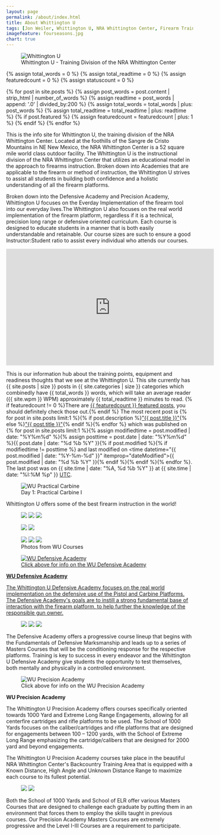```yaml
---
layout: page
permalink: /about/index.html
title: About Whittington U
tags: [Jon Weiler, Whittington U, NRA Whittington Center, Firearm Training, Precision Shooting,]
imagefeature: fourseasons.jpg
chart: true
---
```

<figure>
  <img src="{{ site.url }}/images/whittingtonu.jpg" alt="Whittington U">
  <figcaption>Whittington U - Training Division of the NRA Whittington Center</figcaption>
</figure>

{% assign total_words = 0 %}
{% assign total_readtime = 0 %}
{% assign featuredcount = 0 %}
{% assign statuscount = 0 %}

{% for post in site.posts %}
    {% assign post_words = post.content | strip_html | number_of_words %}
    {% assign readtime = post_words | append: '.0' | divided_by:200 %}
    {% assign total_words = total_words | plus: post_words %}
    {% assign total_readtime = total_readtime | plus: readtime %}
    {% if post.featured %}
    {% assign featuredcount = featuredcount | plus: 1 %}
    {% endif %}
{% endfor %}


This is the info site for Whittington U, the training division of the NRA Whittington Center.  Located at the foothills of the Sangre de Cristo Mountains in NE New Mexico, the NRA Whittington Center is a 52 square mile world class outdoor facility.  The Whittington U is the instructional division of the NRA Whittington Center that utilizes an educational model in the approach to firearms instruction. Broken down into Academies that are applicable to the firearm or method of instruction, the Whittington U strives to assist all students in building both confidence and a holistic understanding of all the firearm platforms.

Broken down into the Defensive Academy and Precision Academy, Whittington U focuses on the Everday Implementation of the firearm tool into our everyday lives.The Whittington U also focuses on the real world implementation of the firearm platform, regardless if it is a technical, precision long range or defensive oriented curriculum. Each course is designed to educate students in a manner that is both easily understandable and retainable. Our course sizes are such to ensure a good Instructor:Student ratio to assist every individual who attends our courses.

<iframe width="560" height="315" src="https://www.youtube.com/embed/KTlHyVqSIM8" frameborder="0" allowfullscreen></iframe>


This is our information hub about the training points, equipment and readiness thoughts that we see at the Whittington U.  This site currently has {{ site.posts | size }} posts in {{ site.categories | size }} categories which combinedly have {{ total_words }} words, which will take an average reader ({{ site.wpm }} WPM) approximately <span class="time">{{ total_readtime }}</span> minutes to read. {% if featuredcount != 0 %}There are <a href="{{ site.url }}/featured">{{ featuredcount }} featured posts</a>, you should definitely check those out.{% endif %} The most recent post is {% for post in site.posts limit:1 %}{% if post.description %}<a href="{{ site.url }}{{ post.url }}" title="{{ post.description }}">"{{ post.title }}"</a>{% else %}<a href="{{ site.url }}{{ post.url }}" title="{{ post.description }}" title="Read more about {{ post.title }}">"{{ post.title }}"</a>{% endif %}{% endfor %} which was published on {% for post in site.posts limit:1 %}{% assign modifiedtime = post.modified | date: "%Y%m%d" %}{% assign posttime = post.date | date: "%Y%m%d" %}<time datetime="{{ post.date | date_to_xmlschema }}" class="post-time">{{ post.date | date: "%d %b %Y" }}</time>{% if post.modified %}{% if modifiedtime != posttime %} and last modified on <time datetime="{{ post.modified | date: "%Y-%m-%d" }}" itemprop="dateModified">{{ post.modified | date: "%d %b %Y" }}</time>{% endif %}{% endif %}{% endfor %}. The last post was on {{ site.time | date: "%A, %d %b %Y" }} at {{ site.time | date: "%I:%M %p" }} [UTC](http://en.wikipedia.org/wiki/Coordinated_Universal_Time "Temps Universel Coordonné").


<figure>
	<img src="{{ site.url }}/images/about/WUpcitable.jpg" alt="WU Practical Carbine">
	<figcaption>Day 1: Practical Carbine I</figcaption>
</figure>

Whittington U offers some of the best firearm instruction in the world!

<figure class="third">
	<a href="{{ site.url }}/images/about/highangle1.jpg"><img src="{{ site.url }}/images/about/highangle1-1.jpg"></a>
	<a href="{{ site.url }}/images/about/highangle2.jpg"><img src="{{ site.url }}/images/about/highangle1-2.jpg"></a>
	<a href="{{ site.url }}/images/about/highangle3.jpg"><img src="{{ site.url }}/images/about/highangle1-3.jpg"></a>
</figure>
<figure class="half">
	<a href="{{ site.url }}/images/about/highangle1-7.jpg"><img src="{{ site.url }}/images/about/highangle7.jpg"></a>
	<a href="{{ site.url }}/images/about/highangle1-8.jpg"><img src="{{ site.url }}/images/about/highangle8.jpg"></a>
</figure>
<figure class="third">
	<a href="{{ site.url }}/images/about/highangle4.jpg"><img src="{{ site.url }}/images/about/highangle1-4.jpg"></a>
	<a href="{{ site.url }}/images/about/highangle5.jpg"><img src="{{ site.url }}/images/about/highangle1-5.jpg"></a>
	<a href="{{ site.url }}/images/about/highangle6.jpg"><img src="{{ site.url }}/images/about/highangle1-6.jpg"></a>
	<figcaption>Photos from WU Courses</figcaption>
</figure>


<figure>
	<a href="http://nrawc.goemerchant-stores.com/Practical-Pistol_c_50.html" target=_"blank"><img src="{{ site.url }}/images/about/Defensive-Academy3.jpg" alt="WU Defensive Academy">
	<figcaption>Click above for info on the WU Defensive Academy</figcaption>
</figure>

**WU Defensive Academy**

The Whittington U Defensive Academy focuses on the real world implementation on the defensive use of the Pistol and Carbine Platforms. The Defensive Academy's goals are to instill a strong fundamental base of interaction with the firearm platform, to help further the knowledge of the responsible gun owner.

<figure class="third">
	<a href="{{ site.url }}/images/about/pp.jpg"><img src="{{ site.url }}/images/about/pp-1.png"></a>
	<a href="{{ site.url }}/images/about/pc.jpg"><img src="{{ site.url }}/images/about/pc-1.jpg"></a>
	<a href="{{ site.url }}/images/about/ps.jpg"><img src="{{ site.url }}/images/about/ps-1.jpg"></a>
</figure>

The Defensive Academy offers a progressive course lineup that begins with the Fundamentals of Defensive Marksmanship and leads up to a series of Masters Courses that will be the conditioning response for the respective platforms. Training is key to success in every endeavor and the Whittington U Defensive Academy give students the opportunity to test themselves, both mentally and physically in a controlled environment. 

<figure>
	<img src="{{ site.url }}/images/about/Precision-Academy3.jpg" alt="WU Precision Academy">
	<figcaption>Click above for info on the WU Precision Academy</figcaption>
</figure>

**WU Precision Academy**

The Whittington U Precision Academy offers courses specifically oriented towards 1000 Yard and Extreme Long Range Engagements, allowing for all centerfire cartridges and rifle platforms to be used. The School of 1000 Yards focuses on the caliber/cartridges and rifle platforms that are designed for engagements between 100 – 1200 yards, with the School of Extreme Long Range emphasizing the cartridge/calibers that are designed for 2000 yard and beyond engagements.

The Whittington U Precision Academy courses take place in the beautiful NRA Whittington Center's Backcountry Training Area that is equipped with a Known Distance, High Angle and Unknown Distance Range to maximize each course to its fullest potential.

<figure class="third">
	<a href="{{ site.url }}/images/about/1000.jpg"><img src="{{ site.url }}/images/about/1000-1.jpg"></a>
	<a href="{{ site.url }}/images/about/elr.jpg"><img src="{{ site.url }}/images/about/elr-1.jpg"></a>
</figure>

Both the School of 1000 Yards and School of ELR offer various Masters Courses that are designed to challenge each graduate by putting them in an environment that forces them to employ the skills taught in previous courses. Our Precision Academy Masters Courses are extremely progressive and the Level I-III Courses are a requirement to participate.



